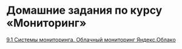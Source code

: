 # Домашние задания по курсу «Мониторинг»

[9.1 Системы мониторинга. Облачный мониторинг Яндекс.Облако](./9/9-01.md)
